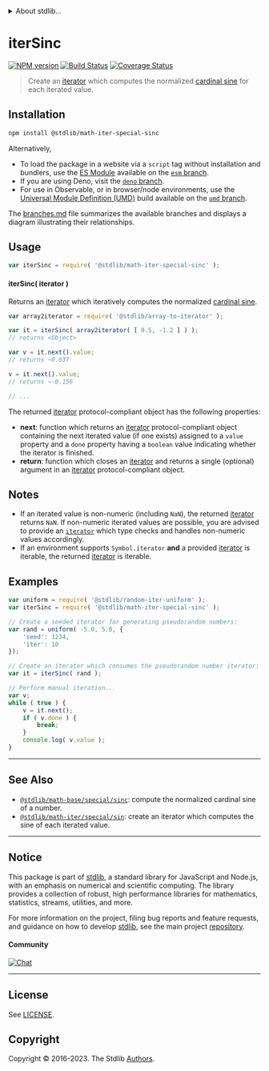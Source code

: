 <!--

@license Apache-2.0

Copyright (c) 2020 The Stdlib Authors.

Licensed under the Apache License, Version 2.0 (the "License");
you may not use this file except in compliance with the License.
You may obtain a copy of the License at

   http://www.apache.org/licenses/LICENSE-2.0

Unless required by applicable law or agreed to in writing, software
distributed under the License is distributed on an "AS IS" BASIS,
WITHOUT WARRANTIES OR CONDITIONS OF ANY KIND, either express or implied.
See the License for the specific language governing permissions and
limitations under the License.

-->


<details>
  <summary>
    About stdlib...
  </summary>
  <p>We believe in a future in which the web is a preferred environment for numerical computation. To help realize this future, we've built stdlib. stdlib is a standard library, with an emphasis on numerical and scientific computation, written in JavaScript (and C) for execution in browsers and in Node.js.</p>
  <p>The library is fully decomposable, being architected in such a way that you can swap out and mix and match APIs and functionality to cater to your exact preferences and use cases.</p>
  <p>When you use stdlib, you can be absolutely certain that you are using the most thorough, rigorous, well-written, studied, documented, tested, measured, and high-quality code out there.</p>
  <p>To join us in bringing numerical computing to the web, get started by checking us out on <a href="https://github.com/stdlib-js/stdlib">GitHub</a>, and please consider <a href="https://opencollective.com/stdlib">financially supporting stdlib</a>. We greatly appreciate your continued support!</p>
</details>

# iterSinc

[![NPM version][npm-image]][npm-url] [![Build Status][test-image]][test-url] [![Coverage Status][coverage-image]][coverage-url] <!-- [![dependencies][dependencies-image]][dependencies-url] -->

> Create an [iterator][mdn-iterator-protocol] which computes the normalized [cardinal sine][@stdlib/math/base/special/sinc] for each iterated value.

<!-- Section to include introductory text. Make sure to keep an empty line after the intro `section` element and another before the `/section` close. -->

<section class="intro">

</section>

<!-- /.intro -->

<!-- Package usage documentation. -->

<section class="installation">

## Installation

```bash
npm install @stdlib/math-iter-special-sinc
```

Alternatively,

-   To load the package in a website via a `script` tag without installation and bundlers, use the [ES Module][es-module] available on the [`esm` branch][esm-url].
-   If you are using Deno, visit the [`deno` branch][deno-url].
-   For use in Observable, or in browser/node environments, use the [Universal Module Definition (UMD)][umd] build available on the [`umd` branch][umd-url].

The [branches.md][branches-url] file summarizes the available branches and displays a diagram illustrating their relationships.

</section>

<section class="usage">

## Usage

```javascript
var iterSinc = require( '@stdlib/math-iter-special-sinc' );
```

#### iterSinc( iterator )

Returns an [iterator][mdn-iterator-protocol] which iteratively computes the normalized [cardinal sine][@stdlib/math/base/special/sinc].

```javascript
var array2iterator = require( '@stdlib/array-to-iterator' );

var it = iterSinc( array2iterator( [ 0.5, -1.2 ] ) );
// returns <Object>

var v = it.next().value;
// returns ~0.637

v = it.next().value;
// returns ~-0.156

// ...
```

The returned [iterator][mdn-iterator-protocol] protocol-compliant object has the following properties:

-   **next**: function which returns an [iterator][mdn-iterator-protocol] protocol-compliant object containing the next iterated value (if one exists) assigned to a `value` property and a `done` property having a `boolean` value indicating whether the iterator is finished.
-   **return**: function which closes an [iterator][mdn-iterator-protocol] and returns a single (optional) argument in an [iterator][mdn-iterator-protocol] protocol-compliant object.

</section>

<!-- /.usage -->

<!-- Package usage notes. Make sure to keep an empty line after the `section` element and another before the `/section` close. -->

<section class="notes">

## Notes

-   If an iterated value is non-numeric (including `NaN`), the returned [iterator][mdn-iterator-protocol] returns `NaN`. If non-numeric iterated values are possible, you are advised to provide an [`iterator`][mdn-iterator-protocol] which type checks and handles non-numeric values accordingly.
-   If an environment supports `Symbol.iterator` **and** a provided [iterator][mdn-iterator-protocol] is iterable, the returned [iterator][mdn-iterator-protocol] is iterable.

</section>

<!-- /.notes -->

<!-- Package usage examples. -->

<section class="examples">

## Examples

<!-- eslint no-undef: "error" -->

```javascript
var uniform = require( '@stdlib/random-iter-uniform' );
var iterSinc = require( '@stdlib/math-iter-special-sinc' );

// Create a seeded iterator for generating pseudorandom numbers:
var rand = uniform( -5.0, 5.0, {
    'seed': 1234,
    'iter': 10
});

// Create an iterator which consumes the pseudorandom number iterator:
var it = iterSinc( rand );

// Perform manual iteration...
var v;
while ( true ) {
    v = it.next();
    if ( v.done ) {
        break;
    }
    console.log( v.value );
}
```

</section>

<!-- /.examples -->

<!-- Section to include cited references. If references are included, add a horizontal rule *before* the section. Make sure to keep an empty line after the `section` element and another before the `/section` close. -->

<section class="references">

</section>

<!-- /.references -->

<!-- Section for related `stdlib` packages. Do not manually edit this section, as it is automatically populated. -->

<section class="related">

* * *

## See Also

-   <span class="package-name">[`@stdlib/math-base/special/sinc`][@stdlib/math/base/special/sinc]</span><span class="delimiter">: </span><span class="description">compute the normalized cardinal sine of a number.</span>
-   <span class="package-name">[`@stdlib/math-iter/special/sin`][@stdlib/math/iter/special/sin]</span><span class="delimiter">: </span><span class="description">create an iterator which computes the sine of each iterated value.</span>

</section>

<!-- /.related -->

<!-- Section for all links. Make sure to keep an empty line after the `section` element and another before the `/section` close. -->


<section class="main-repo" >

* * *

## Notice

This package is part of [stdlib][stdlib], a standard library for JavaScript and Node.js, with an emphasis on numerical and scientific computing. The library provides a collection of robust, high performance libraries for mathematics, statistics, streams, utilities, and more.

For more information on the project, filing bug reports and feature requests, and guidance on how to develop [stdlib][stdlib], see the main project [repository][stdlib].

#### Community

[![Chat][chat-image]][chat-url]

---

## License

See [LICENSE][stdlib-license].


## Copyright

Copyright &copy; 2016-2023. The Stdlib [Authors][stdlib-authors].

</section>

<!-- /.stdlib -->

<!-- Section for all links. Make sure to keep an empty line after the `section` element and another before the `/section` close. -->

<section class="links">

[npm-image]: http://img.shields.io/npm/v/@stdlib/math-iter-special-sinc.svg
[npm-url]: https://npmjs.org/package/@stdlib/math-iter-special-sinc

[test-image]: https://github.com/stdlib-js/math-iter-special-sinc/actions/workflows/test.yml/badge.svg?branch=main
[test-url]: https://github.com/stdlib-js/math-iter-special-sinc/actions/workflows/test.yml?query=branch:main

[coverage-image]: https://img.shields.io/codecov/c/github/stdlib-js/math-iter-special-sinc/main.svg
[coverage-url]: https://codecov.io/github/stdlib-js/math-iter-special-sinc?branch=main

<!--

[dependencies-image]: https://img.shields.io/david/stdlib-js/math-iter-special-sinc.svg
[dependencies-url]: https://david-dm.org/stdlib-js/math-iter-special-sinc/main

-->

[chat-image]: https://img.shields.io/gitter/room/stdlib-js/stdlib.svg
[chat-url]: https://app.gitter.im/#/room/#stdlib-js_stdlib:gitter.im

[stdlib]: https://github.com/stdlib-js/stdlib

[stdlib-authors]: https://github.com/stdlib-js/stdlib/graphs/contributors

[umd]: https://github.com/umdjs/umd
[es-module]: https://developer.mozilla.org/en-US/docs/Web/JavaScript/Guide/Modules

[deno-url]: https://github.com/stdlib-js/math-iter-special-sinc/tree/deno
[umd-url]: https://github.com/stdlib-js/math-iter-special-sinc/tree/umd
[esm-url]: https://github.com/stdlib-js/math-iter-special-sinc/tree/esm
[branches-url]: https://github.com/stdlib-js/math-iter-special-sinc/blob/main/branches.md

[stdlib-license]: https://raw.githubusercontent.com/stdlib-js/math-iter-special-sinc/main/LICENSE

[mdn-iterator-protocol]: https://developer.mozilla.org/en-US/docs/Web/JavaScript/Reference/Iteration_protocols#The_iterator_protocol

<!-- <related-links> -->

[@stdlib/math/base/special/sinc]: https://github.com/stdlib-js/math-base-special-sinc

[@stdlib/math/iter/special/sin]: https://github.com/stdlib-js/math-iter-special-sin

<!-- </related-links> -->

</section>

<!-- /.links -->
